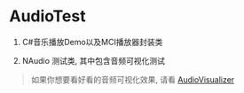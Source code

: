 # AudioTest
1. C#音乐播放Demo以及MCI播放器封装类

2. NAudio 测试类, 其中包含音频可视化测试

> 如果你想要看好看的音频可视化效果, 请看 [AudioVisualizer](https://github.com/SlimeNull/AudioVisualizer/)
